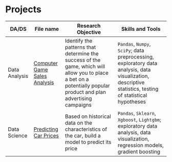 # Projects

DA/DS | File name | Research Objective | Skills and Tools | 
--- | --- | --- | --- |
Data Analysis | [Computer Game Sales Analysis](https://github.com/kvprikhodko/projects/tree/main/Computer%20Game%20Sales%20Analysis) | Identify the patterns that determine the success of the game, which will allow you to place a bet on a potentially popular product and plan advertising campaigns | `Pandas`, `Numpy`, `SciPy`; data preprocessing, exploratory data analysis, data visualization, descriptive statistics, testing of statistical hypotheses | 
Data Science | [Predicting Car Prices](https://github.com/kvprikhodko/projects/tree/main/Predicting%20Car%20Prices) | Based on historical data on the characteristics of the car, build a model to predict its price | `Pandas`, `Sklearn`, `Xgboost`, `Lightgbm`; exploratory data analysis, data visualization, regression models, gradient boosting|
